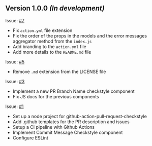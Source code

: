 ## Version 1.0.0 *(In development)*

Issue: [#7](https://github.com/maximbircu/github-action-pull-request-checkstyle/issues/1)
- Fix `action.yml` file extension
- Fix the order of the props in the models and the error messages aggregator method from the `index.js`
- Add branding to the `action.yml` file
- Add more details to the `README.md` file

Issue: [#5](https://github.com/maximbircu/github-action-pull-request-checkstyle/issues/1)
- Remove `.md` extension from the LICENSE file 

Issue: [#3](https://github.com/maximbircu/github-action-pull-request-checkstyle/issues/1)
- Implement a new PR Branch Name checkstyle component
- Fix JS docs for the previous components

Issue: [#1](https://github.com/maximbircu/github-action-pull-request-checkstyle/issues/1)
- Set up a node project for github-action-pull-request-checkstyle
- Add .github templates for the PR description and issues 
- Setup a CI pipeline with Github Actions
- Implement Commit Message Checkstyle component
- Configure ESLint
